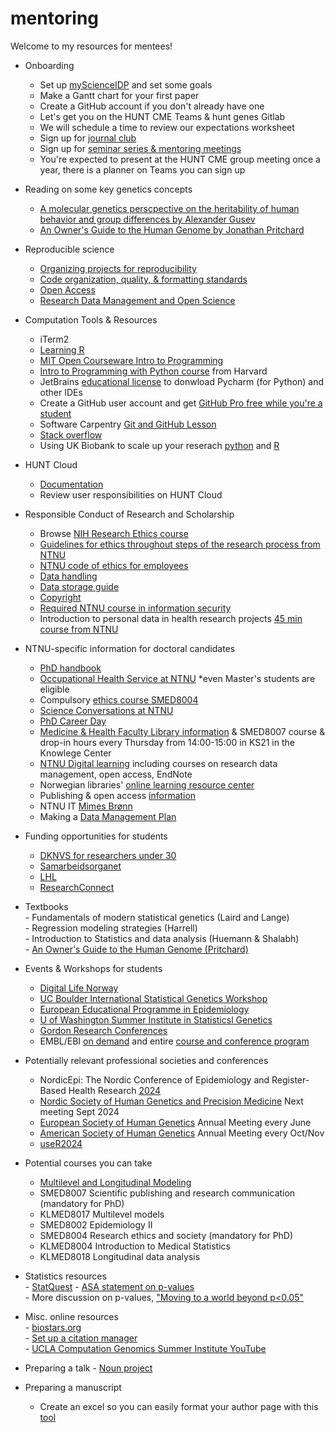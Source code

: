 # mentoring
Welcome to my resources for mentees! 

* Onboarding
    - Set up [myScienceIDP](https://myidp.sciencecareers.org/) and set some goals
    - Make a Gantt chart for your first paper
    - Create a GitHub account if you don't already have one
    - Let's get you on the HUNT CME Teams & hunt genes Gitlab
    - We will schedule a time to review our expectations worksheet
    - Sign up for [journal club](https://docs.google.com/spreadsheets/d/1pWvlMLb2uo17Nczh1ldMKvNYFqVYJJR2gPKP07wUq4Y/edit?usp=sharing)
    - Sign up for [seminar series & mentoring meetings](https://www.ntnu.edu/huntgenes/seminar-series)
    - You're expected to present at the HUNT CME group meeting once a year, there is a planner on Teams you can sign up

* Reading on some key genetics concepts
  - [A molecular genetics perscpective on the heritability of human behavior and group differences by Alexander Gusev](http://gusevlab.org/projects/hsq/#h.8wg4yyfhqbt6)
  - [An Owner's Guide to the Human Genome by Jonathan Pritchard](https://web.stanford.edu/group/pritchardlab/HGbook.html)

* Reproducible science
    - [Organizing projects for reproducibility](https://riffomonas.org/reproducible_research/)
    - [Code organization, quality, & formatting standards](/code.md)
    - [Open Access](https://digit.ntnu.no/courses/course-v1:NTNU+NTNU-UB+2023_AUG/about)
    - [Research Data Management and Open Science](https://digit.ntnu.no/courses/course-v1:NTNU+NTNU-UB+2023_JUNI/about)

* Computation Tools & Resources
    - iTerm2  
    - [Learning R](R.md)  
    - [MIT Open Courseware Intro to Programming](https://ocw.mit.edu/collections/introductory-programming/)  
    - [Intro to Programming with Python course](https://pll.harvard.edu/course/cs50s-introduction-programming-python) from Harvard  
    - JetBrains [educational license](https://www.jetbrains.com/community/education/#students) to donwload Pycharm (for Python) and other IDEs  
    - Create a GitHub user account and get [GitHub Pro free while you're a student](https://education.github.com/discount_requests/application)  
    - Software Carpentry [Git and GitHub Lesson](https://umcarpentries.org/intro-curriculum-r/03-intro-git-github/index.html)
    - [Stack overflow](https://stackoverflow.com/)
    - Using UK Biobank to scale up your reserach [python](https://www.kaggle.com/code/asazonovs/using-uk-biobank-to-scale-up-your-research-python/notebook) and [R](https://www.kaggle.com/code/sinikerminen/using-uk-biobank-to-scale-up-your-research-r/)

* HUNT Cloud
    - [Documentation](https://docs.hdc.ntnu.no/do-science/)
    - Review user responsibilities on HUNT Cloud
 
* Responsible Conduct of Research and Scholarship
    - Browse [NIH Research Ethics course](https://researchethics.od.nih.gov/ConfirmBrowse.aspx)
    - [Guidelines for ethics throughout steps of the research process from NTNU](https://i.ntnu.no/en/forskningsprosess)
    - [NTNU code of ethics for employees](https://i.ntnu.no/wiki/-/wiki/English/Code+of+ethics+for+employees+at+NTNU#section-Code+of+ethics+for+employees+at+NTNU-Specific+guidelines+for+teaching+and+supervision)
    - [Data handling](https://i.ntnu.no/wiki/-/wiki/Norsk/Personvern+og+forskningsdata+ved+ISM#section-Personvern+og+forskningsdata+ved+ISM-Studenters+lagring)
    - [Data storage guide](https://i.ntnu.no/wiki/-/wiki/English/Data+storage+guide)
    - [Copyright](https://digit.ntnu.no/courses/course-v1:NTNU+NTNU-UB_3+2023_AUG/about)
    - [Required NTNU course in information security](https://viewer.nanolearning.com/version/ZmQxGIp0GizaABxC/5491465/28350911)
    - Introduction to personal data in health research projects [45 min course from NTNU](https://digit.ntnu.no/courses/course-v1:NTNU+NTNU-UB+2024_FEB/about)
 
* NTNU-specific information for doctoral candidates
    - [PhD handbook](https://i.ntnu.no/wiki/-/wiki/English/PhD+Handbook)  
    - [Occupational Health Service at NTNU](https://i.ntnu.no/hms/bedriftshelsetjenesten) *even Master's students are eligible
    - Compulsory [ethics course SMED8004](https://www.ntnu.edu/studies/courses/SMED8004)
    - [Science Conversations at NTNU](https://www.ntnu.edu/science-conversations)
    - [PhD Career Day](https://www.ntnu.edu/phd/career-day)
    - [Medicine & Health Faculty Library information](https://www.ntnu.no/blogger/ub-mh/) & SMED8007 course & drop-in hours every Thursday from 14:00-15:00 in KS21 in the Knowlege Center
    - [NTNU Digital learning](https://digit.ntnu.no/) including courses on research data management, open access, EndNote
    - Norwegian libraries' [online learning resource center](https://www.phdontrack.net)
    - Publishing & open access [information](https://innsida.ntnu.no/publisering)
    - NTNU IT [Mimes Brønn](https://i.ntnu.no/wiki/-/wiki/English/Mimes+Br%C3%B8nn+-+IT+Help+for+Students+and+Researchers)
    - Making a [Data Management Plan](https://i.ntnu.no/wiki/-/wiki/English/Data+management+plan)

* Funding opportunities for students
    - [DKNVS for researchers under 30](https://www.dknvs.no/sok-stotte/stipend/)
    - [Samarbeidsorganet](https://www.helse-midt.no/samarbeidsorganet/)
    - [LHL](https://www.lhl.no/forskning/)  
    - [ResearchConnect](https://i.ntnu.no/wiki/-/wiki/Norsk/ResearchConnect)  

* Textbooks  
      - Fundamentals of modern statistical genetics (Laird and Lange)  
      - Regression modeling strategies (Harrell)  
      - Introduction to Statistics and data analysis (Huemann & Shalabh)  
      - [An Owner's Guide to the Human Genome (Pritchard)](https://web.stanford.edu/group/pritchardlab/HGbook.html)

* Events & Workshops for students
  - [Digital Life Norway](https://www.digitallifenorway.org/research-school/events/index.html)  
  - [UC Boulder International Statistical Genetics Workshop](https://www.colorado.edu/ibg/workshop)  
  - [European Educational Programme in Epidemiology](https://EEPE.org)  
  - [U of Washington Summer Institute in Statisticsl Genetics](https://si.biostat.washington.edu/institutes/sisg)
  - [Gordon Research Conferences](https://www.grc.org/)
  - EMBL/EBI [on demand](https://www.ebi.ac.uk/training/on-demand) and entire [course and conference program](https://www.embl.org/events/)
 
* Potentially relevant professional societies and conferences
  - NordicEpi: The Nordic Conference of Epidemiology and Register-Based Health Research [2024](https://nordicepi2024.dk/)  
  - [Nordic Society of Human Genetics and Precision Medicine](https://nshg-pm.org/) Next meeting Sept 2024  
  - [European Society of Human Genetics](https://www.eshg.org/home) Annual Meeting every June  
  - [American Society of Human Genetics](https://www.ashg.org/) Annual Meeting every Oct/Nov
  - [useR2024](https://user2024.r-project.org/)
 
* Potential courses you can take
   - [Multilevel and Longitudinal Modeling](https://www.uio.no/studier/emner/uv/uv/UV9257/)
   - SMED8007 Scientific publishing and research communication (mandatory for PhD)
   - KLMED8017 Multilevel models
   - SMED8002 Epidemiology II
   - SMED8004 Research ethics and society (mandatory for PhD)
   - KLMED8004 Introduction to Medical Statistics
   - KLMED8018 Longitudinal data analysis

* Statistics resources  
      - [StatQuest](https://www.youtube.com/channel/UCtYLUTtgS3k1Fg4y5tAhLbw)
      - [ASA statement on p-values](https://www.tandfonline.com/doi/full/10.1080/00031305.2016.1154108)  
      - More discussion on p-values, ["Moving to a world beyond p<0.05"](https://www.tandfonline.com/doi/full/10.1080/00031305.2019.1583913)  

* Misc. online resources  
      - [biostars.org](https://www.biostars.org/)  
      - [Set up a citation manager](https://guides.lib.berkeley.edu/publichealth/citations)  
      - [UCLA Computation Genomics Summer Institute YouTube](https://www.youtube.com/@computationalgenomicssumme6137/videos)

* Preparing a talk
      - [Noun project](https://thenounproject.com/)
* Preparing a manuscript
  - Create an excel so you can easily format your author page with this [tool](https://authorarranger.nci.nih.gov/#/)
     
